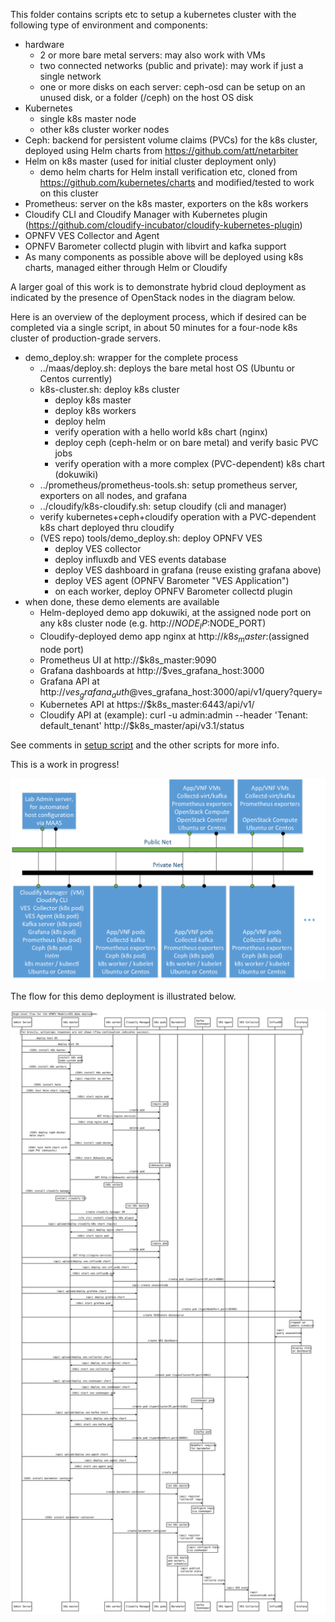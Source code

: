 This folder contains scripts etc to setup a kubernetes cluster with the following type of environment and components:
* hardware
  * 2 or more bare metal servers: may also work with VMs
  * two connected networks (public and private): may work if just a single network
  * one or more disks on each server: ceph-osd can be setup on an unused disk, or a folder (/ceph) on the host OS disk
* Kubernetes
  * single k8s master node
  * other k8s cluster worker nodes
* Ceph: backend for persistent volume claims (PVCs) for the k8s cluster, deployed using Helm charts from https://github.com/att/netarbiter
* Helm on k8s master (used for initial cluster deployment only)
  * demo helm charts for Helm install verification etc, cloned from https://github.com/kubernetes/charts and modified/tested to work on this cluster
* Prometheus: server on the k8s master, exporters on the k8s workers
* Cloudify CLI and Cloudify Manager with Kubernetes plugin (https://github.com/cloudify-incubator/cloudify-kubernetes-plugin)
* OPNFV VES Collector and Agent
* OPNFV Barometer collectd plugin with libvirt and kafka support
* As many components as possible above will be deployed using k8s charts, managed either through Helm or Cloudify

A larger goal of this work is to demonstrate hybrid cloud deployment as indicated by the presence of OpenStack nodes in the diagram below.

Here is an overview of the deployment process, which if desired can be completed via a single script, in about 50 minutes for a four-node k8s cluster of production-grade servers.
* demo_deploy.sh: wrapper for the complete process
  * ../maas/deploy.sh: deploys the bare metal host OS (Ubuntu or Centos currently)
  * k8s-cluster.sh: deploy k8s cluster
    * deploy k8s master
    * deploy k8s workers
    * deploy helm
    * verify operation with a hello world k8s chart (nginx)
    * deploy ceph (ceph-helm or on bare metal) and verify basic PVC jobs
    * verify operation with a more complex (PVC-dependent) k8s chart (dokuwiki)
  * ../prometheus/prometheus-tools.sh: setup prometheus server, exporters on all nodes, and grafana
  * ../cloudify/k8s-cloudify.sh: setup cloudify (cli and manager)
  * verify kubernetes+ceph+cloudify operation with a PVC-dependent k8s chart deployed thru cloudify
  * (VES repo) tools/demo_deploy.sh: deploy OPNFV VES
    * deploy VES collector
    * deploy influxdb and VES events database
    * deploy VES dashboard in grafana (reuse existing grafana above)
    * deploy VES agent (OPNFV Barometer "VES Application")
    * on each worker, deploy OPNFV Barometer collectd plugin
* when done, these demo elements are available
  * Helm-deployed demo app dokuwiki, at the assigned node port on any k8s cluster node (e.g. http://$NODE_IP:$NODE_PORT)
  * Cloudify-deployed demo app nginx at http://$k8s_master:$(assigned node port)
  * Prometheus UI at http://$k8s_master:9090
  * Grafana dashboards at http://$ves_grafana_host:3000
  * Grafana API at http://$ves_grafana_auth@$ves_grafana_host:3000/api/v1/query?query=<string>
  * Kubernetes API at https://$k8s_master:6443/api/v1/
  * Cloudify API at (example): curl -u admin:admin --header 'Tenant: default_tenant' http://$k8s_master/api/v3.1/status

See comments in [setup script](k8s-cluster.sh) and the other scripts for more info.

This is a work in progress!

![Resulting Cluster](/docs/images/models-k8s.png?raw=true "Resulting Cluster")

The flow for this demo deployment is illustrated below.

![models_demo_flow.svg](/docs/images/models_demo_flow.svg?raw=true "models_demo_flow.svg")

